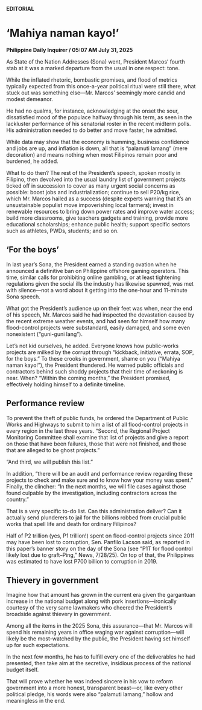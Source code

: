 **EDITORIAL**

# ‘Mahiya naman kayo!’

****Philippine Daily Inquirer / 05:07 AM July 31, 2025****

As State of the Nation Addresses (Sona) went, President Marcos’ fourth stab at it was a marked departure from the usual in one respect: tone.

While the inflated rhetoric, bombastic promises, and flood of metrics typically expected from this once-a-year political ritual were still there, what stuck out was something else—Mr. Marcos’ seemingly more candid and modest demeanor.

He had no qualms, for instance, acknowledging at the onset the sour, dissatisfied mood of the populace halfway through his term, as seen in the lackluster performance of his senatorial roster in the recent midterm polls. His administration needed to do better and move faster, he admitted.

While data may show that the economy is humming, business confidence and jobs are up, and inflation is down, all that is “palamuti lamang” (mere decoration) and means nothing when most Filipinos remain poor and burdened, he added.

What to do then? The rest of the President’s speech, spoken mostly in Filipino, then devolved into the usual laundry list of government projects ticked off in succession to cover as many urgent social concerns as possible: boost jobs and industrialization; continue to sell P20/kg rice, which Mr. Marcos hailed as a success (despite experts warning that it’s an unsustainable populist move impoverishing local farmers); invest in renewable resources to bring down power rates and improve water access; build more classrooms, give teachers gadgets and training, provide more educational scholarships; enhance public health; support specific sectors such as athletes, PWDs, students; and so on.

## ‘For the boys’

In last year’s Sona, the President earned a standing ovation when he announced a definitive ban on Philippine offshore gaming operators. This time, similar calls for prohibiting online gambling, or at least tightening regulations given the social ills the industry has likewise spawned, was met with silence—not a word about it getting into the one-hour and 11-minute Sona speech.

What got the President’s audience up on their feet was when, near the end of his speech, Mr. Marcos said he had inspected the devastation caused by the recent extreme weather events, and had seen for himself how many flood-control projects were substandard, easily damaged, and some even nonexistent (“guni-guni lang”).

Let’s not kid ourselves, he added. Everyone knows how public-works projects are milked by the corrupt through “kickback, initiative, errata, SOP, for the boys.” To these crooks in government, shame on you (“Mahiya naman kayo!”), the President thundered. He warned public officials and contractors behind such shoddy projects that their time of reckoning is near. When? “Within the coming months,” the President promised, effectively holding himself to a definite timeline.

## Performance review

To prevent the theft of public funds, he ordered the Department of Public Works and Highways to submit to him a list of all flood-control projects in every region in the last three years. “Second, the Regional Project Monitoring Committee shall examine that list of projects and give a report on those that have been failures, those that were not finished, and those that are alleged to be ghost projects.”

“And third, we will publish this list.”

In addition, “there will be an audit and performance review regarding these projects to check and make sure and to know how your money was spent.” Finally, the clincher: “In the next months, we will file cases against those found culpable by the investigation, including contractors across the country.”

That is a very specific to-do list. Can this administration deliver? Can it actually send plunderers to jail for the billions robbed from crucial public works that spell life and death for ordinary Filipinos?

Half of P2 trillion (yes, P1 trillion!) spent on flood-control projects since 2011 may have been lost to corruption, Sen. Panfilo Lacson said, as reported in this paper’s banner story on the day of the Sona (see “P1T for flood control likely lost due to graft–Ping,” News, 7/28/25). On top of that, the Philippines was estimated to have lost P700 billion to corruption in 2019.

## Thievery in government

Imagine how that amount has grown in the current era given the gargantuan increase in the national budget along with pork insertions—ironically courtesy of the very same lawmakers who cheered the President’s broadside against thievery in government.

Among all the items in the 2025 Sona, this assurance—that Mr. Marcos will spend his remaining years in office waging war against corruption—will likely be the most-watched by the public, the President having set himself up for such expectations.

In the next few months, he has to fulfill every one of the deliverables he had presented, then take aim at the secretive, insidious process of the national budget itself.

That will prove whether he was indeed sincere in his vow to reform government into a more honest, transparent beast—or, like every other political pledge, his words were also “palamuti lamang,” hollow and meaningless in the end.